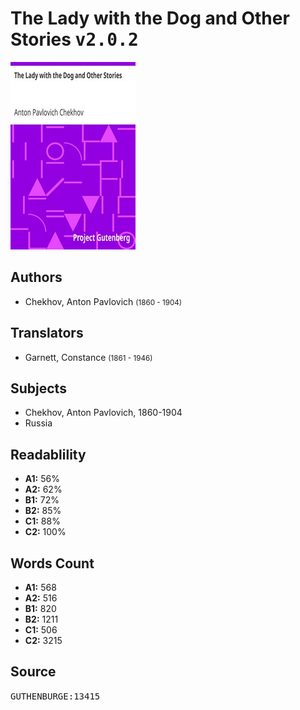 # The Lady with the Dog and Other Stories <kbd>v2.0.2</kbd>

![](./cover.medium.jpg "")

## Authors


 - Chekhov, Anton Pavlovich <small>(1860 - 1904)</small>

## Translators


 - Garnett, Constance <small>(1861 - 1946)</small>

## Subjects


 - Chekhov, Anton Pavlovich, 1860-1904
 - Russia

## Readablility


 - **A1:** 56%
 - **A2:** 62%
 - **B1:** 72%
 - **B2:** 85%
 - **C1:** 88%
 - **C2:** 100%

## Words Count


 - **A1:** 568
 - **A2:** 516
 - **B1:** 820
 - **B2:** 1211
 - **C1:** 506
 - **C2:** 3215

## Source


<kbd>GUTHENBURGE:13415</kbd>
